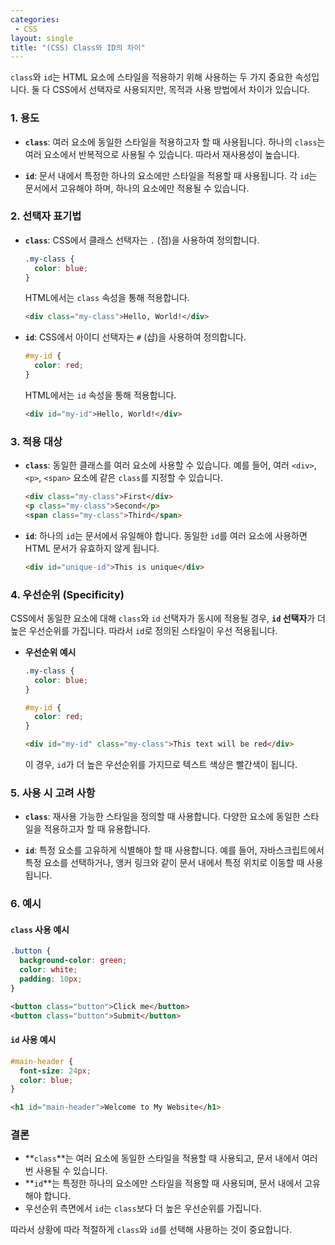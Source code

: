 ```yaml
---
categories: 
 - CSS
layout: single
title: "(CSS) Class와 ID의 차이"
---
```


`class`와 `id`는 HTML 요소에 스타일을 적용하기 위해 사용하는 두 가지 중요한 속성입니다. 둘 다 CSS에서 선택자로 사용되지만, 목적과 사용 방법에서 차이가 있습니다.

### 1. **용도**

- **`class`**: 여러 요소에 동일한 스타일을 적용하고자 할 때 사용됩니다. 하나의 `class`는 여러 요소에서 반복적으로 사용될 수 있습니다. 따라서 재사용성이 높습니다.
  
- **`id`**: 문서 내에서 특정한 하나의 요소에만 스타일을 적용할 때 사용됩니다. 각 `id`는 문서에서 고유해야 하며, 하나의 요소에만 적용될 수 있습니다.

### 2. **선택자 표기법**

- **`class`**: CSS에서 클래스 선택자는 `.` (점)을 사용하여 정의합니다.
  ```css
  .my-class {
    color: blue;
  }
  ```
  HTML에서는 `class` 속성을 통해 적용합니다.
  ```html
  <div class="my-class">Hello, World!</div>
  ```

- **`id`**: CSS에서 아이디 선택자는 `#` (샵)을 사용하여 정의합니다.
  ```css
  #my-id {
    color: red;
  }
  ```
  HTML에서는 `id` 속성을 통해 적용합니다.
  ```html
  <div id="my-id">Hello, World!</div>
  ```

### 3. **적용 대상**

- **`class`**: 동일한 클래스를 여러 요소에 사용할 수 있습니다. 예를 들어, 여러 `<div>`, `<p>`, `<span>` 요소에 같은 `class`를 지정할 수 있습니다.
  ```html
  <div class="my-class">First</div>
  <p class="my-class">Second</p>
  <span class="my-class">Third</span>
  ```

- **`id`**: 하나의 `id`는 문서에서 유일해야 합니다. 동일한 `id`를 여러 요소에 사용하면 HTML 문서가 유효하지 않게 됩니다.
  ```html
  <div id="unique-id">This is unique</div>
  ```

### 4. **우선순위 (Specificity)**

CSS에서 동일한 요소에 대해 `class`와 `id` 선택자가 동시에 적용될 경우, **`id` 선택자**가 더 높은 우선순위를 가집니다. 따라서 `id`로 정의된 스타일이 우선 적용됩니다.

- **우선순위 예시**
  ```css
  .my-class {
    color: blue;
  }

  #my-id {
    color: red;
  }
  ```
  ```html
  <div id="my-id" class="my-class">This text will be red</div>
  ```
  이 경우, `id`가 더 높은 우선순위를 가지므로 텍스트 색상은 빨간색이 됩니다.

### 5. **사용 시 고려 사항**

- **`class`**: 재사용 가능한 스타일을 정의할 때 사용합니다. 다양한 요소에 동일한 스타일을 적용하고자 할 때 유용합니다.

- **`id`**: 특정 요소를 고유하게 식별해야 할 때 사용합니다. 예를 들어, 자바스크립트에서 특정 요소를 선택하거나, 앵커 링크와 같이 문서 내에서 특정 위치로 이동할 때 사용됩니다.

### 6. **예시**
#### `class` 사용 예시
```css
.button {
  background-color: green;
  color: white;
  padding: 10px;
}
```
```html
<button class="button">Click me</button>
<button class="button">Submit</button>
```

#### `id` 사용 예시
```css
#main-header {
  font-size: 24px;
  color: blue;
}
```
```html
<h1 id="main-header">Welcome to My Website</h1>
```

### 결론
- **`class`**는 여러 요소에 동일한 스타일을 적용할 때 사용되고, 문서 내에서 여러 번 사용될 수 있습니다.
- **`id`**는 특정한 하나의 요소에만 스타일을 적용할 때 사용되며, 문서 내에서 고유해야 합니다.
- 우선순위 측면에서 `id`는 `class`보다 더 높은 우선순위를 가집니다. 

따라서 상황에 따라 적절하게 `class`와 `id`를 선택해 사용하는 것이 중요합니다.